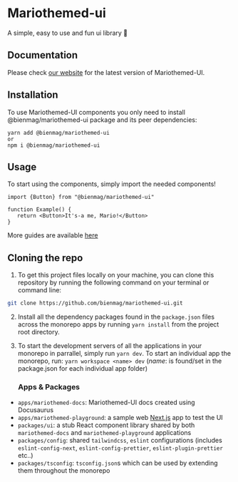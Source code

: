 # Mariothemed-ui

A simple, easy to use and fun ui library 🍄

## Documentation

Please check [our website](https://mariothemed-ui.vercel.app/) for the latest version of Mariothemed-UI.

## Installation

To use Mariothemed-UI components you only need to install @bienmag/mariothemed-ui package and its peer dependencies:

```
yarn add @bienmag/mariothemed-ui
or
npm i @bienmag/mariothemed-ui
```

## Usage

To start using the components, simply import the needed components!

```
import {Button} from "@bienmag/mariothemed-ui"

function Example() {
   return <Button>It's-a me, Mario!</Button>
}
```

More guides are available [here](https://mariothemed-ui.vercel.app/)

## Cloning the repo

1. To get this project files locally on your machine, you can clone this repository by running the following command on your terminal or command line:

```sh
git clone https://github.com/bienmag/mariothemed-ui.git
```

2. Install all the dependency packages found in the `package.json` files across the monorepo apps by running `yarn install` from the project root directory.
3. To start the development servers of all the applications in your monorepo in parrallel, simply run `yarn dev`. To start an individual app the monorepo, run:
   `yarn workspace <name> dev` (_name_: is found/set in the package.json for each individual app folder)

   ### Apps & Packages

- `apps/mariothemed-docs`: Mariothemed-UI docs created using Docusaurus
- `apps/mariothemed-playground`: a sample web [Next.js]() app to test the UI
- `packages/ui`: a stub React component library shared by both `mariothemed-docs` and `mariothemed-playground` applications
- `packages/config`: shared `tailwindcss`, `eslint` configurations (includes `eslint-config-next`, `eslint-config-prettier`, `eslint-plugin-prettier` etc..)
- `packages/tsconfig`: `tsconfig.json`s which can be used by extending them throughout the monorepo
